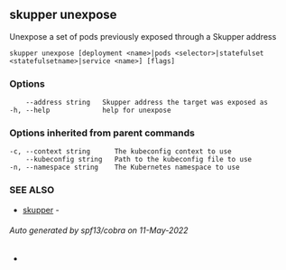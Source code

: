 ## skupper unexpose

Unexpose a set of pods previously exposed through a Skupper address

```
skupper unexpose [deployment <name>|pods <selector>|statefulset <statefulsetname>|service <name>] [flags]
```
### Options

```
    --address string   Skupper address the target was exposed as
-h, --help             help for unexpose
```
### Options inherited from parent commands

```
-c, --context string      The kubeconfig context to use
    --kubeconfig string   Path to the kubeconfig file to use
-n, --namespace string    The Kubernetes namespace to use
```
### SEE ALSO

* [skupper](skupper.md)	 -
###### Auto generated by spf13/cobra on 11-May-2022
-